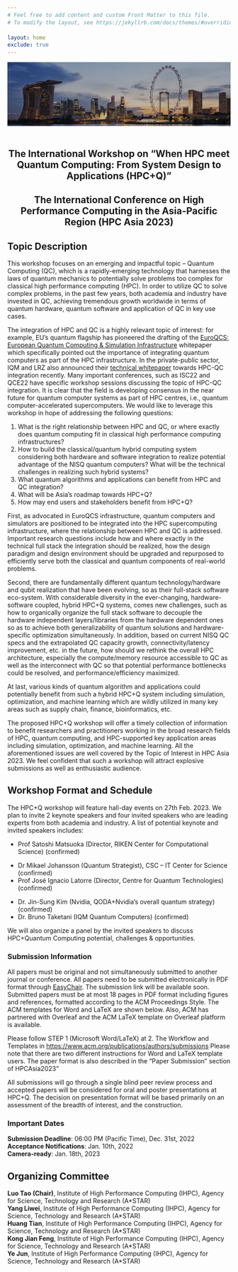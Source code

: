 ```yaml
---
# Feel free to add content and custom Front Matter to this file.
# To modify the layout, see https://jekyllrb.com/docs/themes/#overriding-theme-defaults

layout: home
exclude: true
---
```



<div>
  <img src="assets/marinabay2.jpg">
</div>

<br>

<div style="text-align:center">
<h2>The International Workshop on “When HPC meet Quantum Computing: From System Design to Applications (HPC+Q)”</h2>
<h2>The International Conference on High Performance Computing in the Asia-Pacific Region (HPC Asia 2023)</h2>
</div>

## Topic Description

This workshop focuses on an emerging and impactful topic – Quantum Computing (QC), which is a rapidly-emerging technology that harnesses the laws of quantum mechanics to potentially solve problems too complex for classical high performance computing (HPC). In order to utilize QC to solve complex problems, in the past few years, both academia and industry have invested in QC, achieving tremendous growth worldwide in terms of quantum hardware, quantum software and application of QC in key use cases.

The integration of HPC and QC is a highly relevant topic of interest: for example, EU’s quantum flagship has pioneered the drafting of the [EuroQCS: European Quantum Computing & Simulation Infrastructure](https://qt.eu/about-quantum-flagship/newsroom/european-quantum-computing-simulation/) whitepaper which specifically pointed out the importance of integrating quantum computers as part of the HPC infrastructure. In the private-public sector, IQM and LRZ also announced their [technical whitepaper](https://meetiqm.com/uploads/documents/IQM_HPC-QC-Integration-Whitepaper.pdf) towards HPC-QC integration recently. Many important conferences, such as ISC22 and QCE22 have specific workshop sessions discussing the topic of HPC-QC integration. It is clear that the field is developing consensus in the near future for quantum computer systems as part of HPC centres, i.e., quantum computer-accelerated supercomputers. We would like to leverage this workshop in hope of addressing the following questions:

1.	What is the right relationship between HPC and QC, or where exactly does quantum computing fit in classical high performance computing infrastructures?  
2.	How to build the classical/quantum hybrid computing system considering both hardware and software integration to realize potential advantage of the NISQ quantum computers? What will be the technical challenges in realizing such hybrid systems?  
3.	What quantum algorithms and applications can benefit from HPC and QC integration?  
4.	What will be Asia’s roadmap towards HPC+Q?  
5.	How may end users and stakeholders benefit from HPC+Q?  

First, as advocated in EuroQCS infrastructure, quantum computers and simulators are positioned to be integrated into the HPC supercomputing infrastructure, where the relationship between HPC and QC is addressed. Important research questions include how and where exactly in the technical full stack the integration should be realized, how the design paradigm and design environment should be upgraded and repurposed to efficiently serve both the classical and quantum components of real-world problems. 

Second, there are fundamentally different quantum technology/hardware and qubit realization that have been evolving, so as their full-stack software eco-system. With considerable diversity in the ever-changing, hardware-software coupled, hybrid HPC+Q systems, comes new challenges, such as how to organically organize the full stack software to decouple the hardware independent layers/libraries from the hardware dependent ones so as to achieve both generalizability of quantum solutions and hardware-specific optimization simultaneously. In addition, based on current NISQ QC specs and the extrapolated QC capacity growth, connectivity/latency improvement, etc. in the future, how should we rethink the overall HPC architecture, especially the compute/memory resource accessible to QC as well as the interconnect with QC so that potential performance bottlenecks could be resolved, and performance/efficiency maximized.

At last, various kinds of quantum algorithm and applications could potentially benefit from such a hybrid HPC+Q system including simulation, optimization, and machine learning which are wildly utilized in many key areas such as supply chain, finance, bioinformatics, etc.

The proposed HPC+Q workshop will offer a timely collection of information to benefit researchers and practitioners working in the broad research fields of HPC, quantum computing, and HPC-supported key application areas including simulation, optimization, and machine learning. All the aforementioned issues are well covered by the Topic of Interest in HPC Asia 2023. We feel confident that such a workshop will attract explosive submissions as well as enthusiastic audience.


## Workshop Format and Schedule

The HPC+Q workshop will feature hall-day events on 27th Feb. 2023. We plan to invite 2 keynote speakers and four invited speakers who are leading experts from both academia and industry. A list of potential keynote and invited speakers includes:

+	Prof Satoshi Matsuoka (Director, RIKEN Center for Computational Science) (confirmed)  
<!-- +	Dr Kuan Yen Tan (CTO, IQM Quantum Computers) -->
<!-- +	Dr Kimmo Koski (MD, CSC – IT Center for Science) -->
+	Dr Mikael Johansson (Quantum Strategist), CSC – IT Center for Science (confirmed)  
+	Prof José Ignacio Latorre (Director, Centre for Quantum Technologies) (confirmed)  
<!-- +	Dr Xavier Vigouroux (Strategic Collaboration Coordinator for HPC AI and Quantum, ATOS) -->
+ Dr. Jin-Sung Kim (Nvidia, QODA+Nvidia’s overall quantum strategy) (confirmed)  
+ Dr. Bruno Taketani (IQM Quantum Computers) (confirmed)  

We will also organize a panel by the invited speakers to discuss HPC+Quantum Computing potential, challenges & opportunities.

### **Submission Information**
All papers must be original and not simultaneously submitted to another journal or conference. All papers need to be submitted electronically in PDF format through  [EasyChair](https://easychair.org/conferences/?conf=hpcq2023). The submission link will be available soon. Submitted papers must be at most 18 pages in PDF format including figures and references, formatted according to the ACM Proceedings Style. The ACM templates for Word and LaTeX are shown below. Also, ACM has partnered with Overleaf and the ACM LaTeX template on Overleaf platform is available.

Please follow STEP 1 (Microsoft Word/LaTeX) at 2. The Workflow and Templates in https://www.acm.org/publications/authors/submissions Please note that there are two different instructions for Word and LaTeX template users.
The paper format is also described in the “Paper Submission” section of HPCAsia2023”

All submissions will go through a single blind peer review process and accepted papers will be considered for oral and poster presentations at HPC+Q. The decision on presentation format will be based primarily on an assessment of the breadth of interest, and the construction.

### **Important Dates**  
**Submission Deadline**: 06:00 PM (Pacific Time), Dec. 31st, 2022  
**Acceptance Notifications**: Jan. 10th, 2022  
**Camera-ready**: Jan. 18th, 2023  


## Organizing Committee

**Luo Tao (Chair)**, Institute of High Performance Computing (IHPC), Agency for Science, Technology and Research (A\*STAR)  
**Yang Liwei**, Institute of High Performance Computing (IHPC), Agency for Science, Technology and Research (A\*STAR)  
**Huang Tian**, Institute of High Performance Computing (IHPC), Agency for Science, Technology and Research (A\*STAR)  
**Kong Jian Feng**, Institute of High Performance Computing (IHPC), Agency for Science, Technology and Research (A\*STAR)  
**Ye Jun**, Institute of High Performance Computing (IHPC), Agency for Science, Technology and Research (A\*STAR)  

